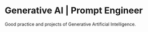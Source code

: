 # Generative AI | Prompt Engineer
Good practice and projects of Generative Artificial Intelligence.
